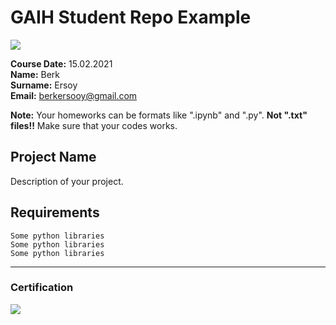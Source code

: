 # GAIH Student Repo Example
![](img/logo.png)

**Course Date:** 15.02.2021  
**Name:** Berk  
**Surname:** Ersoy  
**Email:** berkersooy@gmail.com  

**Note:** Your homeworks can be formats like ".ipynb" and ".py". **Not ".txt" files!!** Make sure that your codes works.  

## Project Name
Description of your project.

## Requirements
```
Some python libraries
Some python libraries
Some python libraries
```
---

### Certification
![](img/certificate_ex.png)

